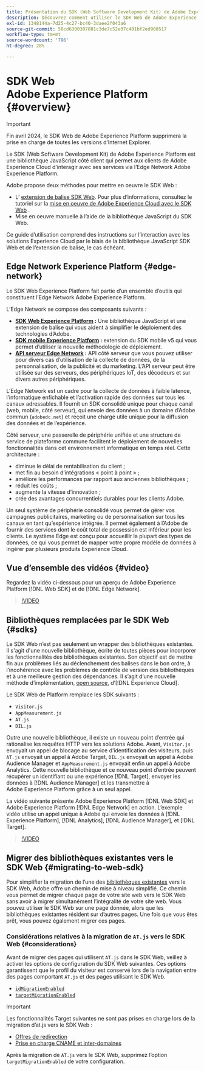 ```yaml
---
title: Présentation du SDK (Web Software Development Kit) de Adobe Experience Platform
description: Découvrez comment utiliser le SDK Web de Adobe Experience Platform pour intégrer des fonctionnalités de Platform à votre site web.
exl-id: 1348144a-7d25-4c27-bc40-3daee2f043a6
source-git-commit: 58cd6300307881c3de7c52e07c401bf2ed908517
workflow-type: tm+mt
source-wordcount: '796'
ht-degree: 28%

---
```



# SDK Web Adobe Experience Platform {#overview}

>[!IMPORTANT]
>
>Fin avril 2024, le SDK Web de Adobe Experience Platform supprimera la prise en charge de toutes les versions d’Internet Explorer.

Le SDK (Web Software Development Kit) de Adobe Experience Platform est une bibliothèque JavaScript côté client qui permet aux clients de Adobe Experience Cloud d’interagir avec ses services via l’Edge Network Adobe Experience Platform.

Adobe propose deux méthodes pour mettre en oeuvre le SDK Web :

* L’ [extension de balise SDK Web](../tags/extensions/client/web-sdk/web-sdk-extension-configuration.md). Pour plus d’informations, consultez le tutoriel sur la [mise en oeuvre de Adobe Experience Cloud avec le SDK Web](https://experienceleague.adobe.com/docs/platform-learn/implement-web-sdk/overview.html?lang=fr) .
* Mise en oeuvre manuelle à l’aide de la bibliothèque JavaScript du SDK Web.

Ce guide d’utilisation comprend des instructions sur l’interaction avec les solutions Experience Cloud par le biais de la bibliothèque JavaScript SDK Web et de l’extension de balise, le cas échéant.

## Edge Network Experience Platform {#edge-network}

Le SDK Web Experience Platform fait partie d’un ensemble d’outils qui constituent l’Edge Network Adobe Experience Platform.

L’Edge Network se compose des composants suivants :

* **[SDK Web Experience Platform](#overview) :** Une bibliothèque JavaScript et une extension de balise qui vous aident à simplifier le déploiement des technologies d’Adobe.
* **[SDK mobile Experience Platform](https://developer.adobe.com/client-sdks/home/) :** extension du SDK mobile v5 qui vous permet d’utiliser la nouvelle méthodologie de déploiement.
* **[API serveur Edge Network](../server-api/overview.md) :** API côté serveur que vous pouvez utiliser pour divers cas d’utilisation de la collecte de données, de la personnalisation, de la publicité et du marketing. L’API serveur peut être utilisée sur des serveurs, des périphériques IoT, des décodeurs et sur divers autres périphériques.

L’Edge Network est un cadre pour la collecte de données à faible latence, l’informatique enfichable et l’activation rapide des données sur tous les canaux adressables. Il fournit un SDK consolidé unique pour chaque canal (web, mobile, côté serveur), qui envoie des données à un domaine d’Adobe commun (`adobedc.net`) et reçoit une charge utile unique pour la diffusion des données et de l’expérience.

Côté serveur, une passerelle de périphérie unifiée et une structure de service de plateforme commune facilitent le déploiement de nouvelles fonctionnalités dans cet environnement informatique en temps réel. Cette architecture :

* diminue le délai de rentabilisation du client ;
* met fin au besoin d’intégrations « point à point » ;
* améliore les performances par rapport aux anciennes bibliothèques ;
* réduit les coûts ;
* augmente la vitesse d’innovation ;
* crée des avantages concurrentiels durables pour les clients Adobe.

Un seul système de périphérie consolidé vous permet de gérer vos campagnes publicitaires, marketing ou de personnalisation sur tous les canaux en tant qu’expérience intégrée. Il permet également à l’Adobe de fournir des services dont le coût total de possession est inférieur pour les clients. Le système Edge est conçu pour accueillir la plupart des types de données, ce qui vous permet de mapper votre propre modèle de données à ingérer par plusieurs produits Experience Cloud.

## Vue d’ensemble des vidéos {#video}

Regardez la vidéo ci-dessous pour un aperçu de Adobe Experience Platform [!DNL Web SDK] et de [!DNL Edge Network].

>[!VIDEO](https://video.tv.adobe.com/v/34141?quality=12&learn=on)

## Bibliothèques remplacées par le SDK Web {#sdks}

Le SDK Web n’est pas seulement un wrapper des bibliothèques existantes. Il s&#39;agit d&#39;une nouvelle bibliothèque, écrite de toutes pièces pour incorporer les fonctionnalités des bibliothèques existantes. Son objectif est de mettre fin aux problèmes liés au déclenchement des balises dans le bon ordre, à l’incohérence avec les problèmes de contrôle de version des bibliothèques et à une meilleure gestion des dépendances. Il s’agit d’une nouvelle méthode d’implémentation, [open source](https://github.com/adobe/alloy), d’[!DNL Experience Cloud].

Le SDK Web de Platform remplace les SDK suivants :

* `Visitor.js`
* `AppMeasurement.js`
* `AT.js`
* `DIL.js`

Outre une nouvelle bibliothèque, il existe un nouveau point d’entrée qui rationalise les requêtes HTTP vers les solutions Adobe. Avant, `Visitor.js` envoyait un appel de blocage au service d’identification des visiteurs, puis `AT.js` envoyait un appel à Adobe Target, `DIL.js` envoyait un appel à Adobe Audience Manager et `AppMeasurement.js` envoyait enfin un appel à Adobe Analytics. Cette nouvelle bibliothèque et ce nouveau point d’entrée peuvent récupérer un identifiant ou une expérience [!DNL Target], envoyer les données à [!DNL Audience Manager] et les transmettre à Adobe Experience Platform grâce à un seul appel.

La vidéo suivante présente Adobe Experience Platform [!DNL Web SDK] et Adobe Experience Platform [!DNL Edge Network] en action. L’exemple vidéo utilise un appel unique à Adobe qui envoie les données à [!DNL Experience Platform], [!DNL Analytics], [!DNL Audience Manager], et [!DNL Target].

>[!VIDEO](https://video.tv.adobe.com/v/34148)

## Migrer des bibliothèques existantes vers le SDK Web {#migrating-to-web-sdk}

Pour simplifier la migration de l’une des [bibliothèques existantes](#sdks) vers le SDK Web, Adobe offre un chemin de mise à niveau simplifié. Ce chemin vous permet de migrer chaque page de votre site web vers le SDK Web sans avoir à migrer simultanément l’intégralité de votre site web. Vous pouvez utiliser le SDK Web sur une page donnée, alors que les bibliothèques existantes résident sur d’autres pages. Une fois que vous êtes prêt, vous pouvez également migrer ces pages.

### Considérations relatives à la migration de `AT.js` vers le SDK Web {#considerations}

Avant de migrer des pages qui utilisent `AT.js` dans le SDK Web, veillez à activer les options de configuration du SDK Web suivantes. Ces options garantissent que le profil du visiteur est conservé lors de la navigation entre des pages comportant `AT.js` et des pages utilisant le SDK Web.

* [`idMigrationEnabled`](/help/web-sdk/commands/configure/idmigrationenabled.md)
* [`targetMigrationEnabled`](/help/web-sdk/commands/configure/targetmigrationenabled.md)


>[!IMPORTANT]
>
>Les fonctionnalités Target suivantes ne sont pas prises en charge lors de la migration d’at.js vers le SDK Web :
>
>* [Offres de redirection](https://experienceleague.adobe.com/docs/target/using/experiences/offers/offer-redirect.html?lang=fr)
>* [Prise en charge CNAME et inter-domaines](https://experienceleague.adobe.com/docs/target-dev/developer/client-side/at-js-implementation/atjs-cookies.html)

Après la migration de `AT.js` vers le SDK Web, supprimez l’option `targetMigrationEnabled` de votre configuration.
